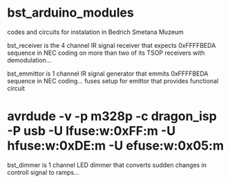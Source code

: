 bst_arduino_modules
===================
codes and circuits for instalation in Bedrich Smetana Muzeum

bst_receiver is the 4 channel IR signal receiver that expects 0xFFFFBEDA sequence in NEC coding on more than two of its TSOP receivers with demodulation...

bst_emmittor is 1 channel IR signal generator that emmits 0xFFFFBEDA sequence in NEC coding...
fuses setup for emittor that provides functional circuit 
# avrdude -v -p m328p -c dragon_isp -P usb -U lfuse:w:0xFF:m -U hfuse:w:0xDE:m -U efuse:w:0x05:m 

bst_dimmer is 1 channel LED dimmer that converts sudden changes in controll signal to ramps...


